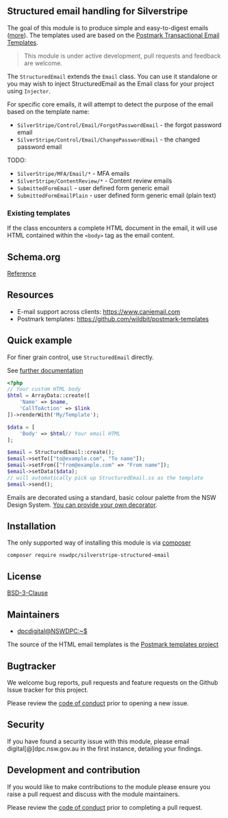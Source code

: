 ## Structured email handling for Silverstripe

The goal of this module is to produce simple and easy-to-digest emails ([more](./docs/en/001_index.md)). The templates used are based on the [Postmark Transactional Email Templates](https://github.com/wildbit/postmark-templates).

> This module is under active development, pull requests and feedback are welcome.

The `StructuredEmail` extends the `Email` class. You can use it standalone or you may wish to inject StructuredEmail as the Email class for your project using `Injector`.

For specific core emails, it will attempt to detect the purpose of the email based on the template name:

+ `SilverStripe/Control/Email/ForgotPasswordEmail` - the forgot password email
+ `SilverStripe/Control/Email/ChangePasswordEmail` - the changed password email

TODO:

+ `SilverStripe/MFA/Email/*` - MFA emails
+ `SilverStripe/ContentReview/*` - Content review emails
+ `SubmittedFormEmail` - user defined form generic email
+ `SubmittedFormEmailPlain` - user defined form generic email (plain text)

### Existing templates

If the class encounters a complete HTML document in the email, it will use HTML contained within the `<body>` tag as the email content.

## Schema.org

[Reference](./docs/en/004_schemaorg.md)

## Resources

+ E-mail support across clients: https://www.caniemail.com
+ Postmark templates: https://github.com/wildbit/postmark-templates

## Quick example

For finer grain control, use `StructuredEmail` directly.

See [further documentation](./docs/en/001_index.md)
```php
<?php
// Your custom HTML body
$html = ArrayData::create([
    'Name' => $name,
    'CallToAction' => $link
])->renderWith('My/Template');

$data = [
    'Body' => $html// Your email HTML
];

$email = StructuredEmail::create();
$email->setTo(["to@example.com", "To name"]);
$email->setFrom(["from@example.com" => "From name"]);
$email->setData($data);
// will automatically pick up StructuredEmail.ss as the template
$email->send();
```

Emails are decorated using a standard, basic colour palette from the NSW Design System. [You can provide your own decorator](./docs/en/003_decorator.md).

## Installation

The only supported way of installing this module is via [composer](https://getcomposer.org/download/)

```shell
composer require nswdpc/silverstripe-structured-email
```

## License

[BSD-3-Clause](./LICENSE.md)


## Maintainers

+ [dpcdigital@NSWDPC:~$](https://dpc.nsw.gov.au)

The source of the HTML email templates is the [Postmark templates project](https://github.com/wildbit/postmark-templates)

## Bugtracker

We welcome bug reports, pull requests and feature requests on the Github Issue tracker for this project.

Please review the [code of conduct](./code-of-conduct.md) prior to opening a new issue.

## Security

If you have found a security issue with this module, please email digital[@]dpc.nsw.gov.au in the first instance, detailing your findings.

## Development and contribution

If you would like to make contributions to the module please ensure you raise a pull request and discuss with the module maintainers.

Please review the [code of conduct](./code-of-conduct.md) prior to completing a pull request.
